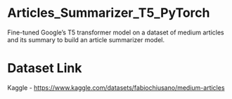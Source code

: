 # Articles_Summarizer_T5_PyTorch
Fine-tuned Google’s T5 transformer model on a dataset of medium articles and its summary to build an article summarizer model.

# Dataset Link
Kaggle - https://www.kaggle.com/datasets/fabiochiusano/medium-articles 
